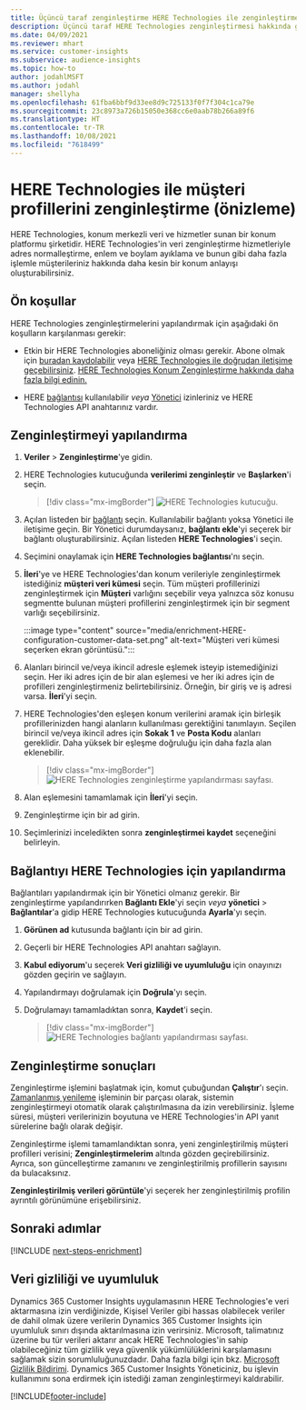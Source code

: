 ```yaml
---
title: Üçüncü taraf zenginleştirme HERE Technologies ile zenginleştirme
description: Üçüncü taraf HERE Technologies zenginleştirmesi hakkında genel bilgiler.
ms.date: 04/09/2021
ms.reviewer: mhart
ms.service: customer-insights
ms.subservice: audience-insights
ms.topic: how-to
author: jodahlMSFT
ms.author: jodahl
manager: shellyha
ms.openlocfilehash: 61fba6bbf9d33ee8d9c725133f0f7f304c1ca79e
ms.sourcegitcommit: 23c8973a726b15050e368cc6e0aab78b266a89f6
ms.translationtype: HT
ms.contentlocale: tr-TR
ms.lasthandoff: 10/08/2021
ms.locfileid: "7618499"
---
```

# <a name="enrichment-of-customer-profiles-with-here-technologies-preview"></a>HERE Technologies ile müşteri profillerini zenginleştirme (önizleme)

HERE Technologies, konum merkezli veri ve hizmetler sunan bir konum platformu şirketidir. HERE Technologies'in veri zenginleştirme hizmetleriyle adres normalleştirme, enlem ve boylam ayıklama ve bunun gibi daha fazla işlemle müşterileriniz hakkında daha kesin bir konum anlayışı oluşturabilirsiniz.

## <a name="prerequisites"></a>Ön koşullar

HERE Technologies zenginleştirmelerini yapılandırmak için aşağıdaki ön koşulların karşılanması gerekir:

- Etkin bir HERE Technologies aboneliğiniz olması gerekir. Abone olmak için [buradan kaydolabilir](https://developer.here.com/sign-up?utm_medium=referral&utm_source=Microsoft-Dynamics-CI&create=Freemium-Basic) veya [HERE Technologies ile doğrudan iletişime geçebilirsiniz](https://developer.here.com/help?utm_medium=referral&utm_source=Microsoft-Dynamics-CI#how-can-we-help-you). [HERE Technologies Konum Zenginleştirme hakkında daha fazla bilgi edinin.](https://developer.here.com/location-enrichment?cid=Dev-MicrosoftDynamics-DB-0-Dev-&utm_source=MicrosoftDynamics&utm_medium=referral&utm_campaign=Online_Dev_ReferralMicrosoft)

- HERE [bağlantısı](connections.md) kullanılabilir *veya* [Yönetici](permissions.md#administrator) izinleriniz ve HERE Technologies API anahtarınız vardır.

## <a name="configure-the-enrichment"></a>Zenginleştirmeyi yapılandırma

1. **Veriler** > **Zenginleştirme**'ye gidin. 

1. HERE Technologies kutucuğunda **verilerimi zenginleştir** ve **Başlarken**'i seçin.

   > [!div class="mx-imgBorder"]
   > ![HERE Technologies kutucuğu.](media/HERE-tile.png "HERE Technologies kutucuğu")

1. Açılan listeden bir [bağlantı](connections.md) seçin. Kullanılabilir bağlantı yoksa Yönetici ile iletişime geçin. Bir Yönetici durumdaysanız, **bağlantı ekle**'yi seçerek bir bağlantı oluşturabilirsiniz. Açılan listeden **HERE Technologies**'i seçin. 

1. Seçimini onaylamak için **HERE Technologies bağlantısı**'nı seçin.

1.  **İleri**'ye ve HERE Technologies'dan konum verileriyle zenginleştirmek istediğiniz **müşteri veri kümesi** seçin. Tüm müşteri profillerinizi zenginleştirmek için **Müşteri** varlığını seçebilir veya yalnızca söz konusu segmentte bulunan müşteri profillerini zenginleştirmek için bir segment varlığı seçebilirsiniz.

    :::image type="content" source="media/enrichment-HERE-configuration-customer-data-set.png" alt-text="Müşteri veri kümesi seçerken ekran görüntüsü.":::

1. Alanları birincil ve/veya ikincil adresle eşlemek isteyip istemediğinizi seçin. Her iki adres için de bir alan eşlemesi ve her iki adres için de profilleri zenginleştirmeniz belirtebilirsiniz. Örneğin, bir giriş ve iş adresi varsa. **İleri**'yi seçin.

1. HERE Technologies'den eşleşen konum verilerini aramak için birleşik profillerinizden hangi alanların kullanılması gerektiğini tanımlayın. Seçilen birincil ve/veya ikincil adres için **Sokak 1** ve **Posta Kodu** alanları gereklidir. Daha yüksek bir eşleşme doğruluğu için daha fazla alan eklenebilir.

   > [!div class="mx-imgBorder"]
   > ![HERE Technologies zenginleştirme yapılandırması sayfası.](media/enrichment-HERE-configuration.png "HERE Technologies zenginleştirmesi yapılandırma sayfası")

1. Alan eşlemesini tamamlamak için **İleri**'yi seçin.

1. Zenginleştirme için bir ad girin. 

1. Seçimlerinizi inceledikten sonra **zenginleştirmei kaydet** seçeneğini belirleyin.

## <a name="configure-the-connection-for-here-technologies"></a>Bağlantıyı HERE Technologies için yapılandırma 

Bağlantıları yapılandırmak için bir Yönetici olmanız gerekir. Bir zenginleştirme yapılandırırken **Bağlantı Ekle**'yi seçin *veya* **yönetici** > **Bağlantılar**'a gidip HERE Technologies kutucuğunda **Ayarla**'yı seçin.

1. **Görünen ad** kutusunda bağlantı için bir ad girin.

1. Geçerli bir HERE Technologies API anahtarı sağlayın.

1. **Kabul ediyorum**'u seçerek **Veri gizliliği ve uyumluluğu** için onayınızı gözden geçirin ve sağlayın.

1. Yapılandırmayı doğrulamak için **Doğrula**'yı seçin.

1. Doğrulamayı tamamladıktan sonra, **Kaydet**'i seçin.

   > [!div class="mx-imgBorder"]
   > ![HERE Technologies bağlantı yapılandırması sayfası.](media/enrichment-HERE-connection.png "HERE Technologies bağlantı yapılandırma sayfası")

## <a name="enrichment-results"></a>Zenginleştirme sonuçları

Zenginleştirme işlemini başlatmak için, komut çubuğundan **Çalıştır**'ı seçin. [Zamanlanmış yenileme](system.md#schedule-tab) işleminin bir parçası olarak, sistemin zenginleştirmeyi otomatik olarak çalıştırılmasına da izin verebilirsiniz. İşleme süresi, müşteri verilerinizin boyutuna ve HERE Technologies'in API yanıt sürelerine bağlı olarak değişir.

Zenginleştirme işlemi tamamlandıktan sonra, yeni zenginleştirilmiş müşteri profilleri verisini; **Zenginleştirmelerim** altında gözden geçirebilirsiniz. Ayrıca, son güncelleştirme zamanını ve zenginleştirilmiş profillerin sayısını da bulacaksınız.

**Zenginleştirilmiş verileri görüntüle**'yi seçerek her zenginleştirilmiş profilin ayrıntılı görünümüne erişebilirsiniz.

## <a name="next-steps"></a>Sonraki adımlar

[!INCLUDE [next-steps-enrichment](../includes/next-steps-enrichment.md)]

## <a name="data-privacy-and-compliance"></a>Veri gizliliği ve uyumluluk

Dynamics 365 Customer Insights uygulamasının HERE Technologies'e veri aktarmasına izin verdiğinizde, Kişisel Veriler gibi hassas olabilecek veriler de dahil olmak üzere verilerin Dynamics 365 Customer Insights için uyumluluk sınırı dışında aktarılmasına izin verirsiniz. Microsoft, talimatınız üzerine bu tür verileri aktarır ancak HERE Technologies'in sahip olabileceğiniz tüm gizlilik veya güvenlik yükümlülüklerini karşılamasını sağlamak sizin sorumluluğunuzdadır. Daha fazla bilgi için bkz. [Microsoft Gizlilik Bildirimi](https://go.microsoft.com/fwlink/?linkid=396732).
Dynamics 365 Customer Insights Yöneticiniz, bu işlevin kullanımını sona erdirmek için istediği zaman zenginleştirmeyi kaldırabilir.


[!INCLUDE[footer-include](../includes/footer-banner.md)]
